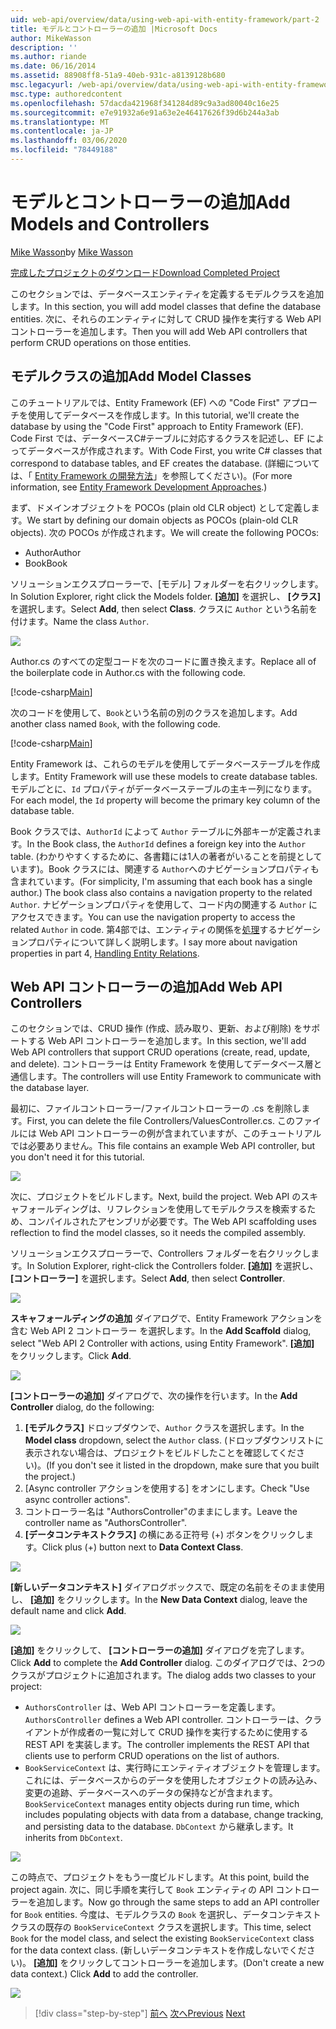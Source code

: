 ```yaml
---
uid: web-api/overview/data/using-web-api-with-entity-framework/part-2
title: モデルとコントローラーの追加 |Microsoft Docs
author: MikeWasson
description: ''
ms.author: riande
ms.date: 06/16/2014
ms.assetid: 88908ff8-51a9-40eb-931c-a8139128b680
msc.legacyurl: /web-api/overview/data/using-web-api-with-entity-framework/part-2
msc.type: authoredcontent
ms.openlocfilehash: 57dacda421968f341284d89c9a3ad80040c16e25
ms.sourcegitcommit: e7e91932a6e91a63e2e46417626f39d6b244a3ab
ms.translationtype: MT
ms.contentlocale: ja-JP
ms.lasthandoff: 03/06/2020
ms.locfileid: "78449188"
---
```

# <a name="add-models-and-controllers"></a><span data-ttu-id="25a03-102">モデルとコントローラーの追加</span><span class="sxs-lookup"><span data-stu-id="25a03-102">Add Models and Controllers</span></span>

<span data-ttu-id="25a03-103">[Mike Wasson](https://github.com/MikeWasson)</span><span class="sxs-lookup"><span data-stu-id="25a03-103">by [Mike Wasson](https://github.com/MikeWasson)</span></span>

[<span data-ttu-id="25a03-104">完成したプロジェクトのダウンロード</span><span class="sxs-lookup"><span data-stu-id="25a03-104">Download Completed Project</span></span>](https://github.com/MikeWasson/BookService)

<span data-ttu-id="25a03-105">このセクションでは、データベースエンティティを定義するモデルクラスを追加します。</span><span class="sxs-lookup"><span data-stu-id="25a03-105">In this section, you will add model classes that define the database entities.</span></span> <span data-ttu-id="25a03-106">次に、それらのエンティティに対して CRUD 操作を実行する Web API コントローラーを追加します。</span><span class="sxs-lookup"><span data-stu-id="25a03-106">Then you will add Web API controllers that perform CRUD operations on those entities.</span></span>

## <a name="add-model-classes"></a><span data-ttu-id="25a03-107">モデルクラスの追加</span><span class="sxs-lookup"><span data-stu-id="25a03-107">Add Model Classes</span></span>

<span data-ttu-id="25a03-108">このチュートリアルでは、Entity Framework (EF) への "Code First" アプローチを使用してデータベースを作成します。</span><span class="sxs-lookup"><span data-stu-id="25a03-108">In this tutorial, we'll create the database by using the "Code First" approach to Entity Framework (EF).</span></span> <span data-ttu-id="25a03-109">Code First では、データベースC#テーブルに対応するクラスを記述し、EF によってデータベースが作成されます。</span><span class="sxs-lookup"><span data-stu-id="25a03-109">With Code First, you write C# classes that correspond to database tables, and EF creates the database.</span></span> <span data-ttu-id="25a03-110">(詳細については、「 [Entity Framework の開発方法](https://msdn.microsoft.com/library/ms178359%28v=vs.110%29.aspx#dbfmfcf)」を参照してください)。</span><span class="sxs-lookup"><span data-stu-id="25a03-110">(For more information, see [Entity Framework Development Approaches](https://msdn.microsoft.com/library/ms178359%28v=vs.110%29.aspx#dbfmfcf).)</span></span>

<span data-ttu-id="25a03-111">まず、ドメインオブジェクトを POCOs (plain old CLR object) として定義します。</span><span class="sxs-lookup"><span data-stu-id="25a03-111">We start by defining our domain objects as POCOs (plain-old CLR objects).</span></span> <span data-ttu-id="25a03-112">次の POCOs が作成されます。</span><span class="sxs-lookup"><span data-stu-id="25a03-112">We will create the following POCOs:</span></span>

- <span data-ttu-id="25a03-113">Author</span><span class="sxs-lookup"><span data-stu-id="25a03-113">Author</span></span>
- <span data-ttu-id="25a03-114">Book</span><span class="sxs-lookup"><span data-stu-id="25a03-114">Book</span></span>

<span data-ttu-id="25a03-115">ソリューションエクスプローラーで、[モデル] フォルダーを右クリックします。</span><span class="sxs-lookup"><span data-stu-id="25a03-115">In Solution Explorer, right click the Models folder.</span></span> <span data-ttu-id="25a03-116">**[追加]** を選択し、 **[クラス]** を選択します。</span><span class="sxs-lookup"><span data-stu-id="25a03-116">Select **Add**, then select **Class**.</span></span> <span data-ttu-id="25a03-117">クラスに `Author` という名前を付けます。</span><span class="sxs-lookup"><span data-stu-id="25a03-117">Name the class `Author`.</span></span>

![](part-2/_static/image1.png)

<span data-ttu-id="25a03-118">Author.cs のすべての定型コードを次のコードに置き換えます。</span><span class="sxs-lookup"><span data-stu-id="25a03-118">Replace all of the boilerplate code in Author.cs with the following code.</span></span>

[!code-csharp[Main](part-2/samples/sample1.cs)]

<span data-ttu-id="25a03-119">次のコードを使用して、`Book`という名前の別のクラスを追加します。</span><span class="sxs-lookup"><span data-stu-id="25a03-119">Add another class named `Book`, with the following code.</span></span>

[!code-csharp[Main](part-2/samples/sample2.cs)]

<span data-ttu-id="25a03-120">Entity Framework は、これらのモデルを使用してデータベーステーブルを作成します。</span><span class="sxs-lookup"><span data-stu-id="25a03-120">Entity Framework will use these models to create database tables.</span></span> <span data-ttu-id="25a03-121">モデルごとに、`Id` プロパティがデータベーステーブルの主キー列になります。</span><span class="sxs-lookup"><span data-stu-id="25a03-121">For each model, the `Id` property will become the primary key column of the database table.</span></span>

<span data-ttu-id="25a03-122">Book クラスでは、`AuthorId` によって `Author` テーブルに外部キーが定義されます。</span><span class="sxs-lookup"><span data-stu-id="25a03-122">In the Book class, the `AuthorId` defines a foreign key into the `Author` table.</span></span> <span data-ttu-id="25a03-123">(わかりやすくするために、各書籍には1人の著者がいることを前提としています)。Book クラスには、関連する `Author`へのナビゲーションプロパティも含まれています。</span><span class="sxs-lookup"><span data-stu-id="25a03-123">(For simplicity, I'm assuming that each book has a single author.) The book class also contains a navigation property to the related `Author`.</span></span> <span data-ttu-id="25a03-124">ナビゲーションプロパティを使用して、コード内の関連する `Author` にアクセスできます。</span><span class="sxs-lookup"><span data-stu-id="25a03-124">You can use the navigation property to access the related `Author` in code.</span></span> <span data-ttu-id="25a03-125">第4部では、エンティティの関係を[処理](part-4.md)するナビゲーションプロパティについて詳しく説明します。</span><span class="sxs-lookup"><span data-stu-id="25a03-125">I say more about navigation properties in part 4, [Handling Entity Relations](part-4.md).</span></span>

## <a name="add-web-api-controllers"></a><span data-ttu-id="25a03-126">Web API コントローラーの追加</span><span class="sxs-lookup"><span data-stu-id="25a03-126">Add Web API Controllers</span></span>

<span data-ttu-id="25a03-127">このセクションでは、CRUD 操作 (作成、読み取り、更新、および削除) をサポートする Web API コントローラーを追加します。</span><span class="sxs-lookup"><span data-stu-id="25a03-127">In this section, we'll add Web API controllers that support CRUD operations (create, read, update, and delete).</span></span> <span data-ttu-id="25a03-128">コントローラーは Entity Framework を使用してデータベース層と通信します。</span><span class="sxs-lookup"><span data-stu-id="25a03-128">The controllers will use Entity Framework to communicate with the database layer.</span></span>

<span data-ttu-id="25a03-129">最初に、ファイルコントローラー/ファイルコントローラーの .cs を削除します。</span><span class="sxs-lookup"><span data-stu-id="25a03-129">First, you can delete the file Controllers/ValuesController.cs.</span></span> <span data-ttu-id="25a03-130">このファイルには Web API コントローラーの例が含まれていますが、このチュートリアルでは必要ありません。</span><span class="sxs-lookup"><span data-stu-id="25a03-130">This file contains an example Web API controller, but you don't need it for this tutorial.</span></span>

![](part-2/_static/image2.png)

<span data-ttu-id="25a03-131">次に、プロジェクトをビルドします。</span><span class="sxs-lookup"><span data-stu-id="25a03-131">Next, build the project.</span></span> <span data-ttu-id="25a03-132">Web API のスキャフォールディングは、リフレクションを使用してモデルクラスを検索するため、コンパイルされたアセンブリが必要です。</span><span class="sxs-lookup"><span data-stu-id="25a03-132">The Web API scaffolding uses reflection to find the model classes, so it needs the compiled assembly.</span></span>

<span data-ttu-id="25a03-133">ソリューションエクスプローラーで、Controllers フォルダーを右クリックします。</span><span class="sxs-lookup"><span data-stu-id="25a03-133">In Solution Explorer, right-click the Controllers folder.</span></span> <span data-ttu-id="25a03-134">**[追加]** を選択し、 **[コントローラー]** を選択します。</span><span class="sxs-lookup"><span data-stu-id="25a03-134">Select **Add**, then select **Controller**.</span></span>

![](part-2/_static/image3.png)

<span data-ttu-id="25a03-135">**スキャフォールディングの追加** ダイアログで、Entity Framework アクションを含む Web API 2 コントローラー を選択します。</span><span class="sxs-lookup"><span data-stu-id="25a03-135">In the **Add Scaffold** dialog, select "Web API 2 Controller with actions, using Entity Framework".</span></span> <span data-ttu-id="25a03-136">**[追加]** をクリックします。</span><span class="sxs-lookup"><span data-stu-id="25a03-136">Click **Add**.</span></span>

![](part-2/_static/image4.png)

<span data-ttu-id="25a03-137">**[コントローラーの追加]** ダイアログで、次の操作を行います。</span><span class="sxs-lookup"><span data-stu-id="25a03-137">In the **Add Controller** dialog, do the following:</span></span>

1. <span data-ttu-id="25a03-138">**[モデルクラス]** ドロップダウンで、`Author` クラスを選択します。</span><span class="sxs-lookup"><span data-stu-id="25a03-138">In the **Model class** dropdown, select the `Author` class.</span></span> <span data-ttu-id="25a03-139">(ドロップダウンリストに表示されない場合は、プロジェクトをビルドしたことを確認してください)。</span><span class="sxs-lookup"><span data-stu-id="25a03-139">(If you don't see it listed in the dropdown, make sure that you built the project.)</span></span>
2. <span data-ttu-id="25a03-140">[Async controller アクションを使用する] をオンにします。</span><span class="sxs-lookup"><span data-stu-id="25a03-140">Check "Use async controller actions".</span></span>
3. <span data-ttu-id="25a03-141">コントローラー名は &quot;AuthorsController&quot;のままにします。</span><span class="sxs-lookup"><span data-stu-id="25a03-141">Leave the controller name as &quot;AuthorsController&quot;.</span></span>
4. <span data-ttu-id="25a03-142">**[データコンテキストクラス]** の横にある正符号 (+) ボタンをクリックします。</span><span class="sxs-lookup"><span data-stu-id="25a03-142">Click plus (+) button next to **Data Context Class**.</span></span>

![](part-2/_static/image5.png)

<span data-ttu-id="25a03-143">**[新しいデータコンテキスト]** ダイアログボックスで、既定の名前をそのまま使用し、 **[追加]** をクリックします。</span><span class="sxs-lookup"><span data-stu-id="25a03-143">In the **New Data Context** dialog, leave the default name and click **Add**.</span></span>

![](part-2/_static/image6.png)

<span data-ttu-id="25a03-144">**[追加]** をクリックして、 **[コントローラーの追加]** ダイアログを完了します。</span><span class="sxs-lookup"><span data-stu-id="25a03-144">Click **Add** to complete the **Add Controller** dialog.</span></span> <span data-ttu-id="25a03-145">このダイアログでは、2つのクラスがプロジェクトに追加されます。</span><span class="sxs-lookup"><span data-stu-id="25a03-145">The dialog adds two classes to your project:</span></span>

- <span data-ttu-id="25a03-146">`AuthorsController` は、Web API コントローラーを定義します。</span><span class="sxs-lookup"><span data-stu-id="25a03-146">`AuthorsController` defines a Web API controller.</span></span> <span data-ttu-id="25a03-147">コントローラーは、クライアントが作成者の一覧に対して CRUD 操作を実行するために使用する REST API を実装します。</span><span class="sxs-lookup"><span data-stu-id="25a03-147">The controller implements the REST API that clients use to perform CRUD operations on the list of authors.</span></span>
- <span data-ttu-id="25a03-148">`BookServiceContext` は、実行時にエンティティオブジェクトを管理します。これには、データベースからのデータを使用したオブジェクトの読み込み、変更の追跡、データベースへのデータの保持などが含まれます。</span><span class="sxs-lookup"><span data-stu-id="25a03-148">`BookServiceContext` manages entity objects during run time, which includes populating objects with data from a database, change tracking, and persisting data to the database.</span></span> <span data-ttu-id="25a03-149">`DbContext` から継承します。</span><span class="sxs-lookup"><span data-stu-id="25a03-149">It inherits from `DbContext`.</span></span>

![](part-2/_static/image7.png)

<span data-ttu-id="25a03-150">この時点で、プロジェクトをもう一度ビルドします。</span><span class="sxs-lookup"><span data-stu-id="25a03-150">At this point, build the project again.</span></span> <span data-ttu-id="25a03-151">次に、同じ手順を実行して `Book` エンティティの API コントローラーを追加します。</span><span class="sxs-lookup"><span data-stu-id="25a03-151">Now go through the same steps to add an API controller for `Book` entities.</span></span> <span data-ttu-id="25a03-152">今度は、モデルクラスの `Book` を選択し、データコンテキストクラスの既存の `BookServiceContext` クラスを選択します。</span><span class="sxs-lookup"><span data-stu-id="25a03-152">This time, select `Book` for the model class, and select the existing `BookServiceContext` class for the data context class.</span></span> <span data-ttu-id="25a03-153">(新しいデータコンテキストを作成しないでください)。 **[追加]** をクリックしてコントローラーを追加します。</span><span class="sxs-lookup"><span data-stu-id="25a03-153">(Don't create a new data context.) Click **Add** to add the controller.</span></span>

![](part-2/_static/image8.png)

> [!div class="step-by-step"]
> <span data-ttu-id="25a03-154">[前へ](part-1.md)
> [次へ](part-3.md)</span><span class="sxs-lookup"><span data-stu-id="25a03-154">[Previous](part-1.md)
[Next](part-3.md)</span></span>
